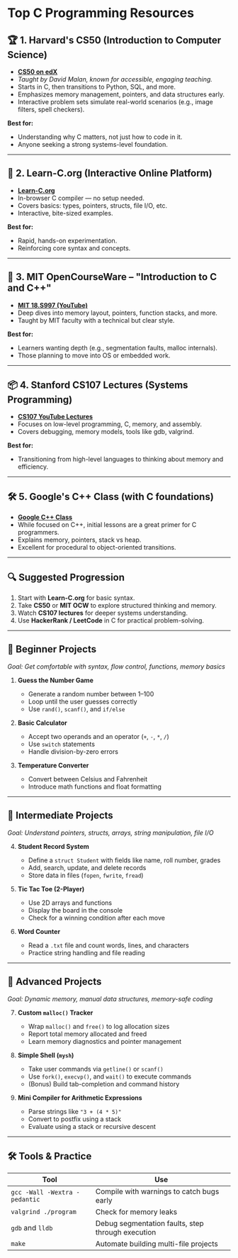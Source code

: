 # Top C Programming Resources

## 🏆 1. Harvard's CS50 (Introduction to Computer Science)
- **[CS50 on edX](https://www.edx.org/course/cs50s-introduction-to-computer-science)**
- *Taught by David Malan, known for accessible, engaging teaching.*
- Starts in C, then transitions to Python, SQL, and more.
- Emphasizes memory management, pointers, and data structures early.
- Interactive problem sets simulate real-world scenarios (e.g., image filters, spell checkers).

**Best for:**  
- Understanding why C matters, not just how to code in it.  
- Anyone seeking a strong systems-level foundation.

---

## 📘 2. Learn-C.org (Interactive Online Platform)
- **[Learn-C.org](https://www.learn-c.org/)**
- In-browser C compiler — no setup needed.
- Covers basics: types, pointers, structs, file I/O, etc.
- Interactive, bite-sized examples.

**Best for:**  
- Rapid, hands-on experimentation.  
- Reinforcing core syntax and concepts.

---

## 🧰 3. MIT OpenCourseWare – "Introduction to C and C++"
- **[MIT 18.S997 (YouTube)](https://www.youtube.com/playlist?list=PLUl4u3cNGP63WbdFxL8giv4yhgdMGaZNA)**
- Deep dives into memory layout, pointers, function stacks, and more.
- Taught by MIT faculty with a technical but clear style.

**Best for:**  
- Learners wanting depth (e.g., segmentation faults, malloc internals).  
- Those planning to move into OS or embedded work.

---

## 📦 4. Stanford CS107 Lectures (Systems Programming)
- **[CS107 YouTube Lectures](https://www.youtube.com/playlist?list=PLoCMsyE1cvdWKsLVyf6c5pM1hQX0aQn7R)**
- Focuses on low-level programming, C, memory, and assembly.
- Covers debugging, memory models, tools like gdb, valgrind.

**Best for:**  
- Transitioning from high-level languages to thinking about memory and efficiency.

---

## 🛠️ 5. Google's C++ Class (with C foundations)
- **[Google C++ Class](https://developers.google.com/edu/c++)**
- While focused on C++, initial lessons are a great primer for C programmers.
- Explains memory, pointers, stack vs heap.
- Excellent for procedural to object-oriented transitions.

---

## 🔍 Suggested Progression

1. Start with **Learn-C.org** for basic syntax.
2. Take **CS50** or **MIT OCW** to explore structured thinking and memory.
3. Watch **CS107 lectures** for deeper systems understanding.
4. Use **HackerRank / LeetCode** in C for practical problem-solving.

---

## 🧱 Beginner Projects

*Goal: Get comfortable with syntax, flow control, functions, memory basics*

1. **Guess the Number Game**  
    - Generate a random number between 1–100  
    - Loop until the user guesses correctly  
    - Use `rand()`, `scanf()`, and `if/else`

2. **Basic Calculator**  
    - Accept two operands and an operator (`+`, `-`, `*`, `/`)  
    - Use `switch` statements  
    - Handle division-by-zero errors

3. **Temperature Converter**  
    - Convert between Celsius and Fahrenheit  
    - Introduce math functions and float formatting

---

## 📂 Intermediate Projects

*Goal: Understand pointers, structs, arrays, string manipulation, file I/O*

4. **Student Record System**  
    - Define a `struct Student` with fields like name, roll number, grades  
    - Add, search, update, and delete records  
    - Store data in files (`fopen`, `fwrite`, `fread`)

5. **Tic Tac Toe (2-Player)**  
    - Use 2D arrays and functions  
    - Display the board in the console  
    - Check for a winning condition after each move

6. **Word Counter**  
    - Read a `.txt` file and count words, lines, and characters  
    - Practice string handling and file reading

---

## 🧠 Advanced Projects

*Goal: Dynamic memory, manual data structures, memory-safe coding*

7. **Custom `malloc()` Tracker**  
    - Wrap `malloc()` and `free()` to log allocation sizes  
    - Report total memory allocated and freed  
    - Learn memory diagnostics and pointer management

8. **Simple Shell (`mysh`)**  
    - Take user commands via `getline()` or `scanf()`  
    - Use `fork()`, `execvp()`, and `wait()` to execute commands  
    - (Bonus) Build tab-completion and command history

9. **Mini Compiler for Arithmetic Expressions**  
    - Parse strings like `"3 + (4 * 5)"`  
    - Convert to postfix using a stack  
    - Evaluate using a stack or recursive descent

---

## 🛠 Tools & Practice

| Tool                           | Use                                               |
|---------------------------------|---------------------------------------------------|
| `gcc -Wall -Wextra -pedantic`   | Compile with warnings to catch bugs early         |
| `valgrind ./program`            | Check for memory leaks                            |
| `gdb` and `lldb`                | Debug segmentation faults, step through execution |
| `make`                          | Automate building multi-file projects             |
